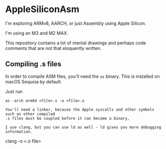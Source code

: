 # AppleSiliconAsm
I'm exploring ARMv8, AARCH, or just Assembly using Apple Silicon.

I'm using an M3 and M2 MAX.

This repository contains a lot of mental drawings and perhaps code comments that are not
that eloquently written.


## Compiling .s files
In order to compile ASM files, you'll need the `as` binary. This is installed on macOS Sequoia by default. 

Just run
```
as -arch arm64 <file>.s -o <file>.o

You'll need a linker, because the Apple syscalls and other symbols such as other compiled
.s files must be coupled before it can become a binary,

I use clang, but you can use ld as well - ld gives you more debugging information.
```
clang -o <output binary> <.o file>
```